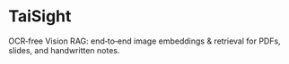 # TaiSight
OCR‑free Vision RAG: end‑to‑end image embeddings &amp; retrieval for PDFs, slides, and handwritten notes.
